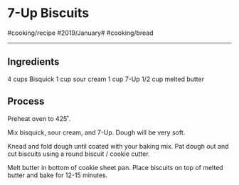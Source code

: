 # 7-Up Biscuits
#cooking/recipe #2019/January# #cooking/bread
- - - -
## Ingredients
4 cups Bisquick
1 cup sour cream
1 cup 7-Up
1/2 cup melted butter

## Process
Preheat oven to 425˚.

Mix bisquick, sour cream, and 7-Up. Dough will be very soft.

Knead and fold dough until coated with your baking mix. Pat dough out and cut biscuits using a round biscuit / cookie cutter.

Melt butter in bottom of cookie sheet pan. Place biscuits on top of melted butter and bake for 12-15 minutes.